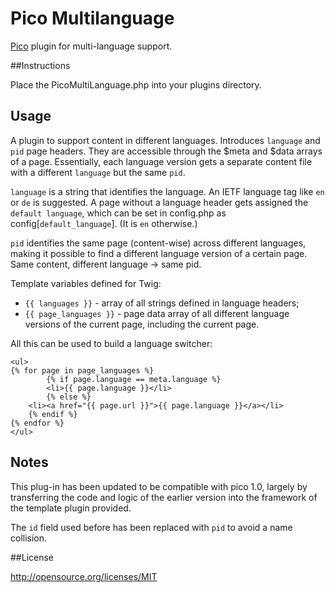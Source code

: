 Pico Multilanguage
==================

[Pico][1] plugin for multi-language support.

##Instructions

 Place the PicoMultiLanguage.php into your plugins directory.

## Usage

A plugin to support content in different languages. Introduces `language` and
`pid` page headers. They are accessible through the $meta and $data arrays
of a page. Essentially, each language version gets a separate content file
with a different `language` but the same `pid`.

`language` is  a string that identifies the language. An IETF language tag
like `en` or `de` is suggested. A page without a language header gets assigned
the `default language`, which can be set in config.php as
config[`default_language`]. (It is `en` otherwise.)

`pid` identifies the same page (content-wise) across different languages,
making it possible to find a different language version of a certain page.
Same content, different language -> same pid.

Template variables defined for Twig:

* `{{ languages }}` - 
      array of all strings defined in language headers;
* `{{ page_languages }}` - 
      page data array of all different language versions of the current page,
      including the current page.

All this can be used to build a language switcher:

	<ul>
	{% for page in page_languages %}
    		{% if page.language == meta.language %}
    		<li>{{ page.language }}</li>
    		{% else %}
		<li><a href="{{ page.url }}">{{ page.language }}</a></li>
		{% endif %}
	{% endfor %}
	</ul>

## Notes

This plug-in has been updated to be compatible with pico 1.0, largely by transferring the code and logic of the earlier version into the framework of the template plugin provided.

The `id` field used before has been replaced with `pid` to avoid a name collision.


##License

http://opensource.org/licenses/MIT

[1]: http://picocms.org/

